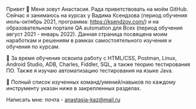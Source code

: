 Привет 👋
Меня зовут Анастасия. Рада приветствовать на моём GitHub. Сейчас я занимаюсь на курсах у Вадима Ксендзова (период обучения июль-октябрь 2021, программа: https://ksendzov.com/)
и на образовательном портале QA automation для Всех (период обучения август 2021 - январь 2022). 
Данная страница посвящена моим наработкам и решениям в рамках самостоятельного изучения и обучения по курсам.

📘 За время обучения освоила работу с HTML/CSS, Postman, Linux, Android Studio, ADB, Charles, Fiddler, SQL, а также теорию тестирования ПО. Также я изучаю автоматизацию тестирования на языке Java.

📌 Полный список изученных команд/умений/навыков по каждому инструменту указан ниже в закрепленных разделах.

Написать мне: почта - anastasia-kaz@mail.ru
